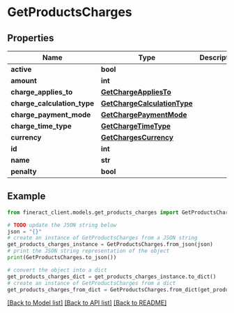 # GetProductsCharges


## Properties

Name | Type | Description | Notes
------------ | ------------- | ------------- | -------------
**active** | **bool** |  | [optional] 
**amount** | **int** |  | [optional] 
**charge_applies_to** | [**GetChargeAppliesTo**](GetChargeAppliesTo.md) |  | [optional] 
**charge_calculation_type** | [**GetChargeCalculationType**](GetChargeCalculationType.md) |  | [optional] 
**charge_payment_mode** | [**GetChargePaymentMode**](GetChargePaymentMode.md) |  | [optional] 
**charge_time_type** | [**GetChargeTimeType**](GetChargeTimeType.md) |  | [optional] 
**currency** | [**GetChargesCurrency**](GetChargesCurrency.md) |  | [optional] 
**id** | **int** |  | [optional] 
**name** | **str** |  | [optional] 
**penalty** | **bool** |  | [optional] 

## Example

```python
from fineract_client.models.get_products_charges import GetProductsCharges

# TODO update the JSON string below
json = "{}"
# create an instance of GetProductsCharges from a JSON string
get_products_charges_instance = GetProductsCharges.from_json(json)
# print the JSON string representation of the object
print(GetProductsCharges.to_json())

# convert the object into a dict
get_products_charges_dict = get_products_charges_instance.to_dict()
# create an instance of GetProductsCharges from a dict
get_products_charges_from_dict = GetProductsCharges.from_dict(get_products_charges_dict)
```
[[Back to Model list]](../README.md#documentation-for-models) [[Back to API list]](../README.md#documentation-for-api-endpoints) [[Back to README]](../README.md)


